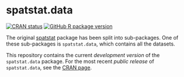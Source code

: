 # spatstat.data

[![CRAN status](http://www.r-pkg.org/badges/version/spatstat.data)](http://CRAN.R-project.org/package=spatstat.data)
[![GitHub R package version](https://img.shields.io/github/r-package/v/spatstat/spatstat.data)](https://github.com/spatstat/spatstat.data)

The original
[spatstat](https://github.com/spatstat/spatstat) 
package has been split into
sub-packages. One of these sub-packages is `spatstat.data`,
which contains all the datasets.

This repository contains the current _development version_ of the
`spatstat.data` package. For the most recent _public release_ of
`spatstat.data`, see the [CRAN page](https://CRAN.R-project.org/package=spatstat.data).



